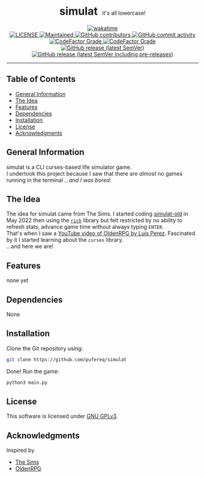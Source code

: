 <!-- markdownlint-disable MD033 MD041 -->

<div align="center">
    <summary>
        <h1 style="display: inline-block;">simulat</h1>
        &nbsp
        it's all lowercase!
    </summary>
</div>

<div align="center">
    <a href="https://wakatime.com/@pufereq/projects/bmqprcjeek">
    	<img src="https://wakatime.com/badge/user/d3784eea-797e-46bc-84f0-75275a82657d/project/4d243e3e-d201-4344-aa42-479c3633d16b.svg" alt="wakatime">
    </a>
    <br>
    <a href="https://github.com/pufereq/simulat/blob/main/LICENSE">
        <img alt="LICENSE" src=https://img.shields.io/github/license/pufereq/simulat>
    </a>
    <a href="https://github.com/pufereq/simulat/graphs/commit-activity">
        <img alt="Maintained" src="https://img.shields.io/maintenance/yes/2023">
    </a>
    <a href="https://github.com/pufereq/simulat/graphs/contributors">
        <img alt="GitHub contributors" src="https://img.shields.io/github/contributors/pufereq/simulat">
    </a>
    <a href="https://github.com/pufereq/simulat/pulse">
        <img alt="GitHub commit activity" src="https://img.shields.io/github/commit-activity/m/pufereq/simulat">
    </a>
    <br>
    <a href="https://github.com/pufereq/simulat/tree/main">
        <img alt="CodeFactor Grade" src="https://img.shields.io/codefactor/grade/github/pufereq/simulat/main?label=code%20quality%20%28main%29">
    </a>
    <a href="https://github.com/pufereq/simulat/tree/develop">
        <img alt="CodeFactor Grade" src="https://img.shields.io/codefactor/grade/github/pufereq/simulat/develop?label=code%20quality%20%28develop%29">
    </a>
    <br>
    <a href="https://github.com/pufereq/simulat/releases">
        <img alt="GitHub release (latest SemVer)" src="https://img.shields.io/github/v/release/pufereq/simulat?sort=semver">
        <img alt="GitHub release (latest SemVer including pre-releases)" src="https://img.shields.io/github/v/release/pufereq/simulat?include_prereleases&sort=semver&label=pre-release">
    </a>
</div>
<!-- markdownlint-enable MD041 -->

---

## Table of Contents

- [General Information](#general-information)
- [The Idea](#the-idea)
- [Features](#features)
- [Dependencies](#features)
- [Installation](#installation)
- [License](#license)
- [Acknowledgments](#acknowledgments)
<!-- TODO -->

## General Information

simulat is a CLI curses-based life simulator game.
<br>
I undertook this project because I saw that there are _almost_ no games
running in the terminal _...and I was bored_.

## The Idea

The idea for simulat came from The Sims.
I started coding [simulat-old](https://github.com/pufereq/simulat-old) in May 2022
then using the [`rich`](https://github.com/Textualize/rich) library but
felt restricted by no ability to refresh stats, advance game time without
always typing `ENTER`.
<br>
That's when I saw a [YouTube video of OldenRPG by Luis Perez](https://www.youtube.com/watch?v=DX1a8Uz12Xc).
Fascinated by it I started learning about the `curses` library.
<br>
...and here we are!

## Features

none yet

## Dependencies

None

## Installation

Clone the Git repository using:

```sh
git clone https://github.com/pufereq/simulat
```

<!-- Install dependencies
```sh
pip install -r requirements.txt
``` -->
Done! Run the game:

```sh
python3 main.py
```

## License

This software is licensed under [GNU GPLv3](LICENSE).

## Acknowledgments

Inspired by

- [The Sims](https://www.ea.com/games/the-sims)
- [OldenRPG](https://youtube.com/watch?v=DX1a8Uz12Xc)
